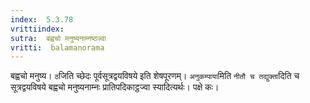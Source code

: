 ```yaml
---
index:  5.3.78
vrittiindex: 
sutra:  बह्वचो मनुष्यनाम्नष्ठज्वा
vritti:  balamanorama 
---
```


बह्वचो मनुष्य। `ठ`जिति च्छेदः पूर्वसूत्रद्वयविषये इति शेषपूरणम्। `अनुकम्पाया`मिति `नीतौ च तद्युक्ता`दिति च सूत्रद्वयविषये बह्वचो मनुष्यनाम्नः प्रातिपदिकाट्ठज्वा स्यादित्यर्थः। पक्षे कः। 

